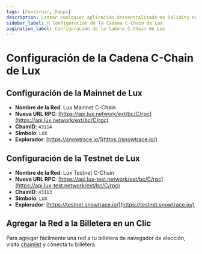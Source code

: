 ```yaml
---
tags: [Construir, Dapps]
description: Lanzar cualquier aplicación descentralizada en Solidity nueva o existente en Lux C-Chain fomenta la misma experiencia de desarrollo que Ethereum, pero se beneficia de la seguridad, velocidad e interoperabilidad de la Red Lux. Conéctate con la configuración de Lux C-Chain.
sidebar_label: ⛓️ Configuración de la Cadena C-Chain de Lux
pagination_label: Configuración de la Cadena C-Chain de Lux
---
```


# Configuración de la Cadena C-Chain de Lux

## **Configuración de la Mainnet de Lux**

- **Nombre de la Red**: Lux Mainnet C-Chain
- **Nueva URL RPC**: [https://api.lux.network/ext/bc/C/rpc](https://api.lux.network/ext/bc/C/rpc)
- **ChainID**: `43114`
- **Símbolo**: `LUX`
- **Explorador**: [https://snowtrace.io/](https://snowtrace.io/)

## **Configuración de la Testnet de Lux**

- **Nombre de la Red**: Lux Testnet C-Chain
- **Nueva URL RPC**: [https://api.lux-test.network/ext/bc/C/rpc](https://api.lux-test.network/ext/bc/C/rpc)
- **ChainID**: `43113`
- **Símbolo**: `LUX`
- **Explorador**: [https://testnet.snowtrace.io/](https://testnet.snowtrace.io/)

## Agregar la Red a la Billetera en un Clic

Para agregar fácilmente una red a tu billetera de navegador de elección, visita
[chainlist](https://chainlist.org/?search=Lux&testnets=true) y conecta tu billetera.
